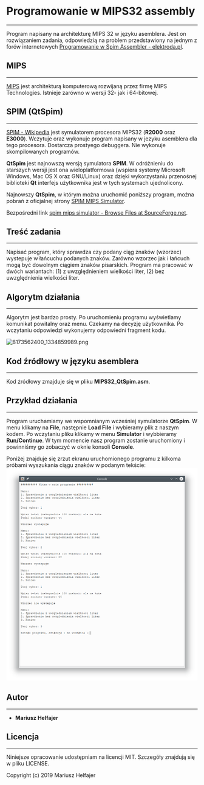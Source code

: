 # Programowanie w MIPS32 assembly
---
Program napisany na architekturę MIPS 32 w języku asemblera. Jest on rozwiązaniem zadania, odpowiedzią na problem przedstawiony na jednym z forów internetowych [Programowanie w Spim Assembler - elektroda.pl](https://www.elektroda.pl/rtvforum/topic2276013.html).

## MIPS
---
[MIPS](https://pl.wikipedia.org/wiki/Architektura_MIPS) jest architekturą komputerową rozwijaną przez firmę MIPS Technologies. Istnieje zarówno w wersji 32- jak i 64-bitowej.

## SPIM (QtSpim)
---
[SPIM - Wikipedia](https://en.wikipedia.org/wiki/SPIM) jest symulatorem procesora MIPS32 (**R2000** oraz **E3000**). Wczytuje oraz wykonuje program napisany w jezyku asemblera dla tego procesora. Dostarcza prostyego debuggera. Nie wykonuje skompilowanych programów.

**QtSpim** jest najnowszą wersją symulatora **SPIM**. W odróżnieniu do starszych wersji jest ona wieloplatformowa (wspiera systemy Microsoft Windows, Mac OS X oraz GNU/Linux) oraz dzięki wykorzystaniu przenośnej biblioteki **Qt** interfejs użytkownika jest w tych systemach ujednolicony.

Najnowszy **QtSpim**, w którym można uruchomić poniższy program, można pobrań z oficjalnej strony [SPIM MIPS Simulator](http://spimsimulator.sourceforge.net/).

Bezpośredni link [spim mips simulator - Browse Files at SourceForge.net](https://sourceforge.net/projects/spimsimulator/files/).

## Treść zadania
---
Napisać program, który sprawdza czy podany ciąg znaków (wzorzec) wystepuje w łańcuchu podanych znaków. Zarówno wzorzec jak i łańcuch mogą być dowolnym ciągiem znaków pisarskich. Program ma pracować w dwóch wariantach: (1) z uwzględnieniem wielkości liter, (2) bez uwzględnienia wielkości liter.

## Algorytm działania
---
Algorytm jest bardzo prosty. Po uruchomieniu programu wyświetlamy komunikat powitalny oraz menu. Czekamy na decyzję użytkownika. Po wczytaniu odpowiedzi wykonujemy odpowiedni fragment kodu.

![8173562400_1334859989.png](:storage/9fec5bb6-299c-4d0c-ae2c-e29fe18255cd/90e4edd5.png)

## Kod źródłowy w języku asemblera
---
Kod żródłowy zmajduje się w pliku **MIPS32_QtSpim.asm**.

## Przykład działania
---
Program uruchamiamy we wspomnianym wcześniej symulatorze **QtSpim**. W menu klikamy na **File**, następnie **Load File** i wybieramy plik z naszym kodem. Po wczytaniu pliku klikamy w menu **Simulator** i wybbieramy **Run/Continue**. W tym momencie nasz program zostanie uruchomiony i powinniśmy go zobaczyć w oknie konsoli **Console**.

Poniżej znajduje się zrzut ekranu uruchomionego programu z kilkoma próbami wyszukania ciągu znaków w podanym tekście:
![console](./screenshots/74f7d35c.png?raw=true)

## Autor
---
* **Mariusz Helfajer**

## Licencja
---
Niniejsze opracowanie udostępniam na licencji MIT. Szczegóły znajdują się w pliku LICENSE.

Copyright (c) 2019 Mariusz Helfajer
